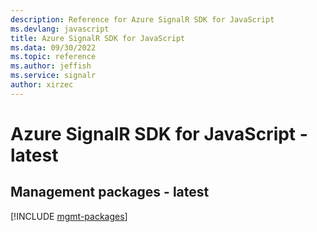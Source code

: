 ```yaml
---
description: Reference for Azure SignalR SDK for JavaScript
ms.devlang: javascript
title: Azure SignalR SDK for JavaScript
ms.data: 09/30/2022
ms.topic: reference
ms.author: jeffish
ms.service: signalr
author: xirzec
---
```

# Azure SignalR SDK for JavaScript - latest

## Management packages - latest
[!INCLUDE [mgmt-packages](signalr-mgmt-index.md)]